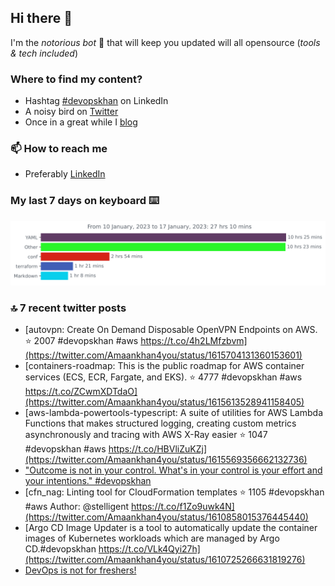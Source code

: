 <!--- [![Hits](https://hits.seeyoufarm.com/api/count/incr/badge.svg?url=https%3A%2F%2Fgithub.com%2Fakhan4u%2Fhit-counter&count_bg=%2379C83D&title_bg=%23555555&icon=&icon_color=%23E7E7E7&title=visits&edge_flat=false)](https://hits.seeyoufarm.com) --->

## Hi there 👋

I'm the _notorious bot_ 🤣 that will keep you updated will all opensource (_tools & tech included_) 

### Where to find my content?

* Hashtag [#devopskhan](https://www.linkedin.com/feed/hashtag/devopskhan) on LinkedIn
* A noisy bird on [Twitter](https://twitter.com/Amaankhan4you)
* Once in a great while I [blog](https://linuxparrot.netlify.app) 


### 📫 **How to reach me**

* Preferably [LinkedIn](https://www.linkedin.com/in/amaan-khan-linux-ninja)

### My last 7 days on keyboard ⌨️

<img src="https://github.com/akhan4u/akhan4u/blob/main/images/stat.svg" alt="Amaan's Wakatime Activity!"/>

### 🔝 7 recent twitter posts
<!-- DEVDOJO:START -->
- [autovpn: Create On Demand Disposable OpenVPN Endpoints on AWS.
⭐️ 2007
#devopskhan #aws
https://t.co/4h2LMfzbvm](https://twitter.com/Amaankhan4you/status/1615704131360153601)
- [containers-roadmap: This is the public roadmap for AWS container services &lpar;ECS, ECR, Fargate, and EKS&rpar;. 
⭐️ 4777
#devopskhan #aws
https://t.co/ZCwmXDTdaO](https://twitter.com/Amaankhan4you/status/1615613528941158405)
- [aws-lambda-powertools-typescript: A suite of utilities for AWS Lambda Functions that makes structured logging, creating custom metrics asynchronously and tracing with AWS X-Ray easier
⭐️ 1047
#devopskhan #aws
https://t.co/HBVliZuKZj](https://twitter.com/Amaankhan4you/status/1615569356662132736)
- [&quot;Outcome is not in your control.
What&#39;s in your control is your effort and your intentions.&quot;
#devopskhan](https://twitter.com/Amaankhan4you/status/1610881463993643008)
- [cfn_nag: Linting tool for CloudFormation templates
⭐️ 1105
#devopskhan #aws
Author: @stelligent
https://t.co/f1Zo9uwk4N](https://twitter.com/Amaankhan4you/status/1610858015376445440)
- [Argo CD Image Updater is a tool to automatically update the container images of Kubernetes workloads which are managed by Argo CD.#devopskhan https://t.co/VLk4Qyi27h](https://twitter.com/Amaankhan4you/status/1610725266631819276)
- [DevOps is not for freshers!](https://twitter.com/Amaankhan4you/status/1610721194604638208)
<!-- DEVDOJO:END -->

<!-- ![Amaan's GitHub stats](https://github-readme-stats.vercel.app/api?username=akhan4u&count_private=true&show_icons=true&hide=contribs) -->
